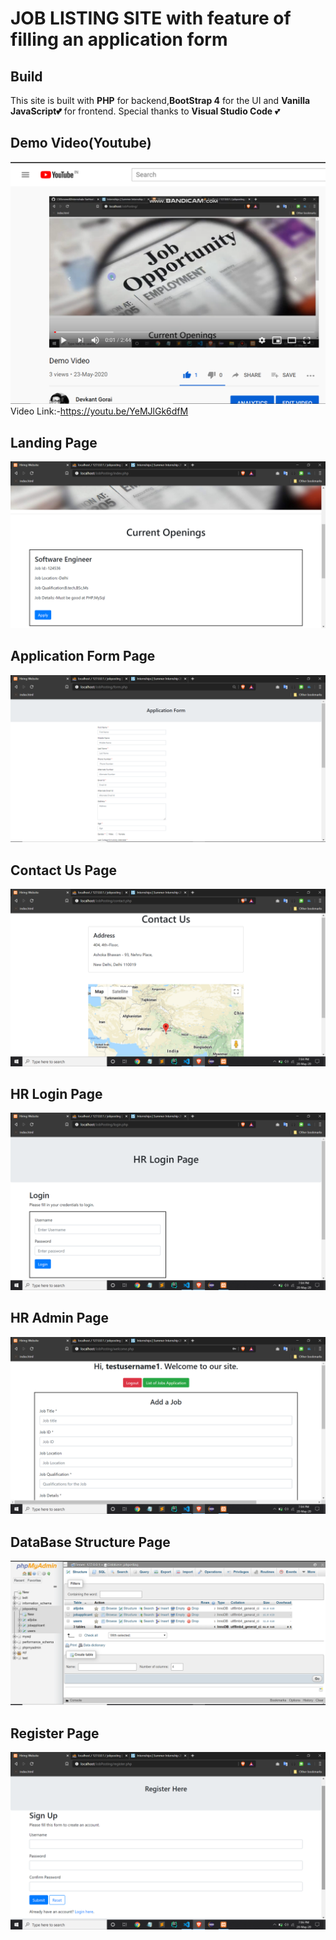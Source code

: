 # JOB LISTING SITE with feature of filling an application form

Build
----
This site is built with **PHP** for backend,**BootStrap 4** for the UI and **Vanilla JavaScript💕** for frontend. Special thanks to **Visual Studio Code**  💕

Demo Video(Youtube)
----
![](https://github.com/CSElonewolf/Internshala-TaxHeal.in/blob/master/ReadMeImages/image9.png?raw=true)
Video Link:-https://youtu.be/YeMJlGk6dfM

Landing Page
----
![1](https://github.com/CSElonewolf/Internshala-TaxHeal.in/blob/master/ReadMeImages/image1.png?raw=true)

Application Form Page
----
![1](https://github.com/CSElonewolf/Internshala-TaxHeal.in/blob/master/ReadMeImages/image2.png?raw=true)

Contact Us Page
----
![1](https://github.com/CSElonewolf/Internshala-TaxHeal.in/blob/master/ReadMeImages/image3.png?raw=true)

HR Login Page
----
![1](https://github.com/CSElonewolf/Internshala-TaxHeal.in/blob/master/ReadMeImages/image4.png?raw=true)

HR Admin Page
----
![1](https://github.com/CSElonewolf/Internshala-TaxHeal.in/blob/master/ReadMeImages/image5.png?raw=true)

DataBase Structure Page
----
![1](https://github.com/CSElonewolf/Internshala-TaxHeal.in/blob/master/ReadMeImages/image6.png?raw=true)

Register Page
----
![1](https://github.com/CSElonewolf/Internshala-TaxHeal.in/blob/master/ReadMeImages/image7.png?raw=true)










